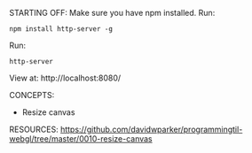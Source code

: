 STARTING OFF:
Make sure you have npm installed.
Run:
```
npm install http-server -g
```

Run:
```
http-server
```

View at: http://localhost:8080/

CONCEPTS:
* Resize canvas

RESOURCES:
https://github.com/davidwparker/programmingtil-webgl/tree/master/0010-resize-canvas
